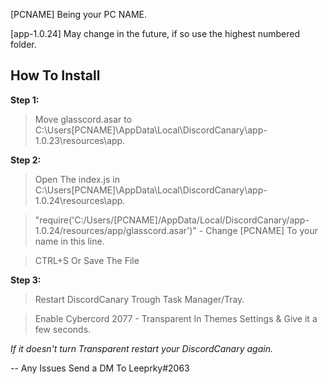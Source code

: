 [PCNAME] Being your PC NAME.

[app-1.0.24] May change in the future, if so use the highest numbered folder.

## How To Install
**Step 1:**

> Move glasscord.asar to C:\Users\[PCNAME]\AppData\Local\DiscordCanary\app-1.0.23\resources\app.

**Step 2:**

> Open The index.js in C:\Users\[PCNAME]\AppData\Local\DiscordCanary\app-1.0.24\resources\app.

> "require('C:/Users/[PCNAME]/AppData/Local/DiscordCanary/app-1.0.24/resources/app/glasscord.asar')" - Change [PCNAME] To your name in this line.

> CTRL+S Or Save The File

**Step 3:**

> Restart DiscordCanary Trough Task Manager/Tray.

> Enable Cybercord 2077 - Transparent In Themes Settings & Give it a few seconds.

*If it doesn't turn Transparent restart your DiscordCanary again.*

-- Any Issues Send a DM To Leeprky#2063

